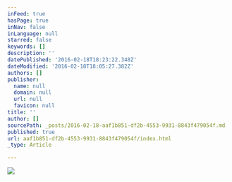 ```yaml
---
inFeed: true
hasPage: true
inNav: false
inLanguage: null
starred: false
keywords: []
description: ''
datePublished: '2016-02-18T18:23:22.348Z'
dateModified: '2016-02-18T18:05:27.382Z'
authors: []
publisher:
  name: null
  domain: null
  url: null
  favicon: null
title: ''
author: []
sourcePath: _posts/2016-02-18-aaf1b851-df2b-4553-9931-8843f479054f.md
published: true
url: aaf1b851-df2b-4553-9931-8843f479054f/index.html
_type: Article

---
```

![](https://the-grid-user-content.s3-us-west-2.amazonaws.com/359ed9d8-1b91-4e54-85bc-d611e7568168.jpg)